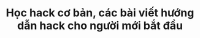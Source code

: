 ---
layout: tag
title: Học hack cơ bản, các bài viết hướng dẫn hack cho người mới bắt đầu
excerpt: Học hack cơ bản, các bài viết hướng dẫn hack dễ hiểu cho người mới bắt đầu
permalink: /tags/hoc-hack-co-ban
tag_name: hoc-hack-co-ban
---